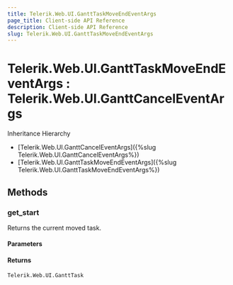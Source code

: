 ```yaml
---
title: Telerik.Web.UI.GanttTaskMoveEndEventArgs 
page_title: Client-side API Reference
description: Client-side API Reference
slug: Telerik.Web.UI.GanttTaskMoveEndEventArgs 
---
```


# Telerik.Web.UI.GanttTaskMoveEndEventArgs : Telerik.Web.UI.GanttCancelEventArgs


Inheritance Hierarchy

* [Telerik.Web.UI.GanttCancelEventArgs]({%slug Telerik.Web.UI.GanttCancelEventArgs%})
* [Telerik.Web.UI.GanttTaskMoveEndEventArgs]({%slug Telerik.Web.UI.GanttTaskMoveEndEventArgs%})


## Methods

### get_start

Returns the current moved task. 

#### Parameters

#### Returns

`Telerik.Web.UI.GanttTask`


